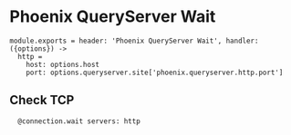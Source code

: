 
# Phoenix QueryServer Wait

    module.exports = header: 'Phoenix QueryServer Wait', handler: ({options}) ->
      http =
        host: options.host
        port: options.queryserver.site['phoenix.queryserver.http.port']

## Check TCP

      @connection.wait servers: http
